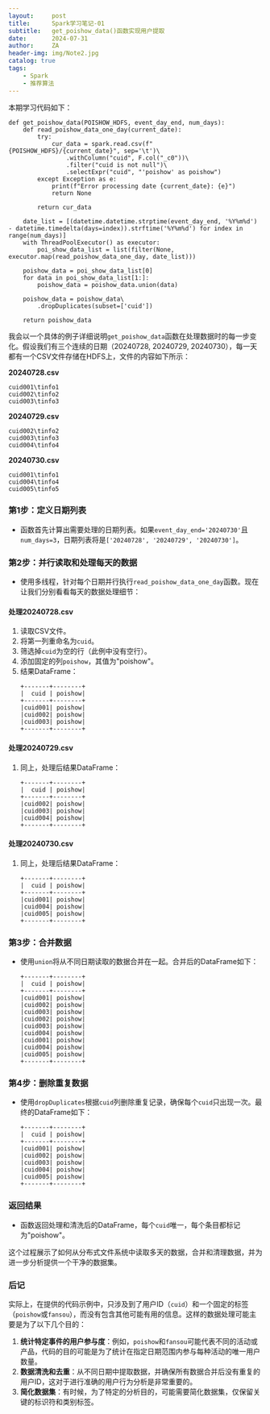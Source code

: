 ```yaml
---
layout:     post
title:      Spark学习笔记-01
subtitle:   get_poishow_data()函数实现用户提取
date:       2024-07-31
author:     ZA
header-img: img/Note2.jpg
catalog: true
tags:
    - Spark
    - 推荐算法
---
```


本期学习代码如下：

```
def get_poishow_data(POISHOW_HDFS, event_day_end, num_days):
    def read_poishow_data_one_day(current_date):
        try:
            cur_data = spark.read.csv(f"{POISHOW_HDFS}/{current_date}", sep='\t')\
                .withColumn("cuid", F.col("_c0"))\
                .filter("cuid is not null")\
                .selectExpr("cuid", "'poishow' as poishow")
        except Exception as e:
            print(f"Error processing date {current_date}: {e}")
            return None

        return cur_data
 
    date_list = [(datetime.datetime.strptime(event_day_end, '%Y%m%d') - datetime.timedelta(days=index)).strftime('%Y%m%d') for index in range(num_days)]
    with ThreadPoolExecutor() as executor:
        poi_show_data_list = list(filter(None, executor.map(read_poishow_data_one_day, date_list)))
 
    poishow_data = poi_show_data_list[0]
    for data in poi_show_data_list[1:]:
        poishow_data = poishow_data.union(data)

    poishow_data = poishow_data\
        .dropDuplicates(subset=['cuid'])
 
    return poishow_data
```

我会以一个具体的例子详细说明`get_poishow_data`函数在处理数据时的每一步变化。假设我们有三个连续的日期（20240728, 20240729, 20240730），每一天都有一个CSV文件存储在HDFS上，文件的内容如下所示：

**20240728.csv**

```
cuid001\tinfo1
cuid002\tinfo2
cuid003\tinfo3
```

**20240729.csv**

```
cuid002\tinfo2
cuid003\tinfo3
cuid004\tinfo4
```

**20240730.csv**

```
cuid001\tinfo1
cuid004\tinfo4
cuid005\tinfo5
```

### 第1步：定义日期列表

- 函数首先计算出需要处理的日期列表。如果`event_day_end='20240730'`且`num_days=3`，日期列表将是`['20240728', '20240729', '20240730']`。

### 第2步：并行读取和处理每天的数据

- 使用多线程，针对每个日期并行执行`read_poishow_data_one_day`函数。现在让我们分别看看每天的数据处理细节：

#### 处理20240728.csv

1. 读取CSV文件。
2. 将第一列重命名为`cuid`。
3. 筛选掉`cuid`为空的行（此例中没有空行）。
4. 添加固定的列`poishow`，其值为"poishow"。
5. 结果DataFrame：
   ```
   +-------+--------+
   |  cuid | poishow|
   +-------+--------+
   |cuid001| poishow|
   |cuid002| poishow|
   |cuid003| poishow|
   +-------+--------+
   ```

#### 处理20240729.csv

1. 同上，处理后结果DataFrame：
   ```
   +-------+--------+
   |  cuid | poishow|
   +-------+--------+
   |cuid002| poishow|
   |cuid003| poishow|
   |cuid004| poishow|
   +-------+--------+
   ```

#### 处理20240730.csv

1. 同上，处理后结果DataFrame：
   ```
   +-------+--------+
   |  cuid | poishow|
   +-------+--------+
   |cuid001| poishow|
   |cuid004| poishow|
   |cuid005| poishow|
   +-------+--------+
   ```

### 第3步：合并数据

- 使用`union`将从不同日期读取的数据合并在一起。合并后的DataFrame如下：
  ```
  +-------+--------+
  |  cuid | poishow|
  +-------+--------+
  |cuid001| poishow|
  |cuid002| poishow|
  |cuid003| poishow|
  |cuid002| poishow|
  |cuid003| poishow|
  |cuid004| poishow|
  |cuid001| poishow|
  |cuid004| poishow|
  |cuid005| poishow|
  +-------+--------+
  ```

### 第4步：删除重复数据

- 使用`dropDuplicates`根据`cuid`列删除重复记录，确保每个`cuid`只出现一次。最终的DataFrame如下：
  ```
  +-------+--------+
  |  cuid | poishow|
  +-------+--------+
  |cuid001| poishow|
  |cuid002| poishow|
  |cuid003| poishow|
  |cuid004| poishow|
  |cuid005| poishow|
  +-------+--------+
  ```

### 返回结果

- 函数返回处理和清洗后的DataFrame，每个`cuid`唯一，每个条目都标记为"poishow"。

这个过程展示了如何从分布式文件系统中读取多天的数据，合并和清理数据，并为进一步分析提供一个干净的数据集。

### 后记

实际上，在提供的代码示例中，只涉及到了用户ID（`cuid`）和一个固定的标签（`poishow`或`fansou`），而没有包含其他可能有用的信息。这样的数据处理可能主要是为了以下几个目的：

1. **统计特定事件的用户参与度**：例如，`poishow`和`fansou`可能代表不同的活动或产品，代码的目的可能是为了统计在指定日期范围内参与每种活动的唯一用户数量。
2. **数据清洗和去重**：从不同日期中提取数据，并确保所有数据合并后没有重复的用户ID，这对于进行准确的用户行为分析是非常重要的。
3. **简化数据集**：有时候，为了特定的分析目的，可能需要简化数据集，仅保留关键的标识符和类别标签。

